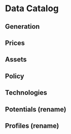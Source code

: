 # Data Catalog

## Generation

## Prices

## Assets

## Policy

## Technologies

## Potentials (rename)

## Profiles (rename)